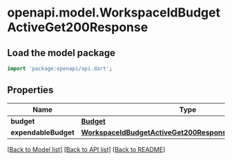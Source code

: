 # openapi.model.WorkspaceIdBudgetActiveGet200Response

## Load the model package
```dart
import 'package:openapi/api.dart';
```

## Properties
Name | Type | Description | Notes
------------ | ------------- | ------------- | -------------
**budget** | [**Budget**](Budget.md) |  | [optional] 
**expendableBudget** | [**WorkspaceIdBudgetActiveGet200ResponseExpendableBudget**](WorkspaceIdBudgetActiveGet200ResponseExpendableBudget.md) |  | [optional] 

[[Back to Model list]](../README.md#documentation-for-models) [[Back to API list]](../README.md#documentation-for-api-endpoints) [[Back to README]](../README.md)


